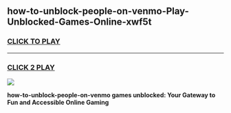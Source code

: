 
## how-to-unblock-people-on-venmo-Play-Unblocked-Games-Online-xwf5t
<h3>
<a href="https://premium76.site?title=how-to-unblock-people-on-venmo&ref=25A">CLICK TO PLAY</a></h3>
<hr>

<h3>
<a href="https://premium76.site?title=how-to-unblock-people-on-venmo&ref=25A">CLICK 2 PLAY</a>
  
</h3>

<a href="https://premium76.site?title=how-to-unblock-people-on-venmo&ref=25A"><img src="https://clearcache.store/games.png"></a>


**how-to-unblock-people-on-venmo games unblocked: Your Gateway to Fun and Accessible Online Gaming**

